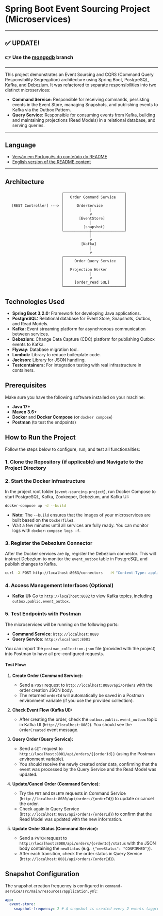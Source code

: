 # Spring Boot Event Sourcing Project (Microservices)

---
## ✅ UPDATE!
### 👉 Use the [mongodb](https://github.com/wekers/event-sourcing-project/tree/mongodb) branch
---

This project demonstrates an Event Sourcing and CQRS (Command Query Responsibility Segregation) architecture using Spring Boot, PostgreSQL, Kafka, and Debezium. It was refactored to separate responsibilities into two distinct microservices:

*   **Command Service:** Responsible for receiving commands, persisting events in the Event Store, managing Snapshots, and publishing events to Kafka via the Outbox Pattern.
*   **Query Service:** Responsible for consuming events from Kafka, building and maintaining projections (Read Models) in a relational database, and serving queries.

---

## Language
- [Versão em Português do conteúdo do README](README_PT.md) <br/>
- [English version of the README content](README.md)

---

## Architecture

```
                          ┌────────────────────────────┐
                          │   Order Command Service    │
                          │                            │
   [REST Controller] ---> │      OrderService          │
                          │            │               │
                          │            v               │
                          │       [EventStore]         │
                          │            │               │
                          │         (snapshot)         │
                          └────────────┼───────────────┘
                                       │
                                       v
                                   [Kafka]
                                       │
                                       v
                          ┌────────────────────────────┐
                          │     Order Query Service    │
                          │                            │
                          │   Projection Worker        │
                          │            │               │
                          │            v               │
                          │     [order_read SQL]       │
                          └────────────────────────────┘
```

## Technologies Used

*   **Spring Boot 3.2.0:** Framework for developing Java applications.
*   **PostgreSQL:** Relational database for Event Store, Snapshots, Outbox, and Read Models.
*   **Kafka:** Event streaming platform for asynchronous communication between services.
*   **Debezium:** Change Data Capture (CDC) platform for publishing Outbox events to Kafka.
*   **Flyway:** Database migration tool.
*   **Lombok:** Library to reduce boilerplate code.
*   **Jackson:** Library for JSON handling.
*   **Testcontainers:** For integration testing with real infrastructure in containers.

## Prerequisites

Make sure you have the following software installed on your machine:

*   **Java 17+**
*   **Maven 3.6+**
*   **Docker** and **Docker Compose** (or `docker compose`)
*   **Postman** (to test the endpoints)

## How to Run the Project

Follow the steps below to configure, run, and test all functionalities:

### 1. Clone the Repository (if applicable) and Navigate to the Project Directory

### 2. Start the Docker Infrastructure

In the project root folder (`event-sourcing-project`), run Docker Compose to start PostgreSQL, Kafka, Zookeeper, Debezium, and Kafka UI:

```bash
docker-compose up -d --build
```

*   **Note:** The `--build` ensures that the images of your microservices are built based on the `Dockerfile`s.
*   Wait a few minutes until all services are fully ready. You can monitor logs with `docker-compose logs -f`.

### 3. Register the Debezium Connector

After the Docker services are `Up`, register the Debezium connector. This will instruct Debezium to monitor the `event_outbox` table in PostgreSQL and publish changes to Kafka.

```bash
curl -X POST http://localhost:8083/connectors   -H "Content-Type: application/json"   -d @docker/debezium/register-postgres.json
```

### 4. Access Management Interfaces (Optional)

*   **Kafka UI:** Go to `http://localhost:8082` to view Kafka topics, including `outbox.public.event_outbox`.

### 5. Test Endpoints with Postman

The microservices will be running on the following ports:

*   **Command Service:** `http://localhost:8080`
*   **Query Service:** `http://localhost:8081`

You can import the `postman_collection.json` file (provided with the project) into Postman to have all pre-configured requests.

#### Test Flow:

1.  **Create Order (Command Service):**
    *   Send a `POST` request to `http://localhost:8080/api/orders` with the order creation JSON body.
    *   The returned `orderId` will automatically be saved in a Postman environment variable (if you use the provided collection).

2.  **Check Event Flow (Kafka UI):**
    *   After creating the order, check the `outbox.public.event_outbox` topic in Kafka UI (`http://localhost:8082`). You should see the `OrderCreated` event message.

3.  **Query Order (Query Service):**
    *   Send a `GET` request to `http://localhost:8081/api/orders/{{orderId}}` (using the Postman environment variable).
    *   You should receive the newly created order data, confirming that the event was processed by the Query Service and the Read Model was updated.

4.  **Update/Cancel Order (Command Service):**
    *   Try the `PUT` and `DELETE` requests in Command Service (`http://localhost:8080/api/orders/{orderId}`) to update or cancel the order.
    *   Check again in Query Service (`http://localhost:8081/api/orders/{orderId}`) to confirm that the Read Model was updated with the new information.

5.  **Update Order Status (Command Service):**
    *   Send a `PATCH` request to `http://localhost:8080/api/orders/{orderId}/status` with the JSON body containing the `newStatus` (e.g.: `{"newStatus": "CONFIRMED"}`).
    *   After each transition, check the order status in Query Service (`http://localhost:8081/api/orders/{orderId}`).

## Snapshot Configuration

The snapshot creation frequency is configured in `command-service/src/main/resources/application.yml`:

```yaml
app:
  event-store:
    snapshot-frequency: 2 # A snapshot is created every 2 events (aggregate version multiple of 2)
```
